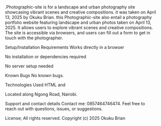 .Photographic-site is for a landscape and urban photography site showcasing vibrant scenes and creative compositions. it was taken on April 13, 2025 by Okuku Brian.  this Photographic-site also entail a photography portfolio website featuring landscape and urban photos taken on April 13, 2025. It allows users to explore vibrant scenes and creative compositions. The site is accessible via browsers, and users can fill out a form to get in touch with the photographer.

Setup/Installation Requirements Works directly in a browser

No installation or dependencies required

No server setup needed

Known Bugs No known bugs.

Technologies Used HTML and 

Located along Ngong Road, Nairobi.

Support and contact details Contact me: 0857464746474. Feel free to reach out with questions, issues, or suggestions.

License; All rights reserved. Copyright (c) 2025 Okuku Brian
